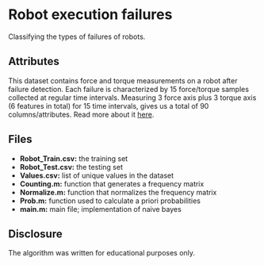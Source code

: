 # Robot execution failures
Classifying the types of failures of robots.

## Attributes
This dataset contains force and torque measurements on a robot after failure detection. Each failure is characterized by 15 force/torque samples collected at regular time intervals. Measuring 3 force axis plus 3 torque axis (6 features in total) for 15 time intervals, gives us a total of 90 columns/attributes. Read more about it [here](https://archive.ics.uci.edu/ml/datasets/Robot+Execution+Failures).  

## Files
* **Robot_Train.csv:** the training set
* **Robot_Test.csv:** the testing set
* **Values.csv:** list of unique values in the dataset
* **Counting.m:** function that generates a frequency matrix
* **Normalize.m:** function that normalizes the frequency matrix
* **Prob.m:** function used to calculate a priori probabilities
* **main.m:** main file; implementation of naive bayes

## Disclosure
The algorithm was written for educational purposes only. 